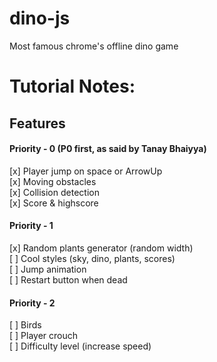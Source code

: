 # dino-js
Most famous chrome's offline dino game

# Tutorial Notes:
## Features
#### Priority - 0 (P0 first, as said by Tanay Bhaiyya)
[x] Player jump on space or ArrowUp  
[x] Moving obstacles  
[x] Collision detection  
[x] Score & highscore  

#### Priority - 1
[x] Random plants generator (random width)  
[ ] Cool styles (sky, dino, plants, scores)  
[ ] Jump animation  
[ ] Restart button when dead  

#### Priority - 2
[ ] Birds  
[ ] Player crouch  
[ ] Difficulty level (increase speed)  